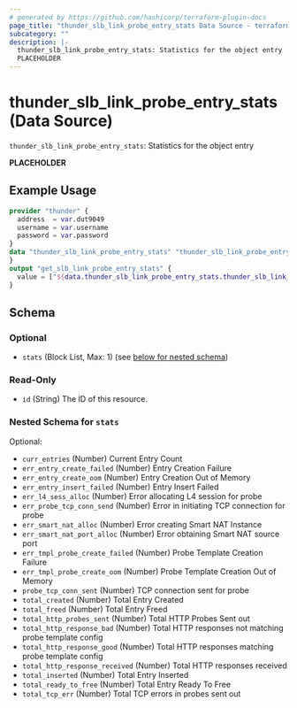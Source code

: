 ```yaml
---
# generated by https://github.com/hashicorp/terraform-plugin-docs
page_title: "thunder_slb_link_probe_entry_stats Data Source - terraform-provider-thunder"
subcategory: ""
description: |-
  thunder_slb_link_probe_entry_stats: Statistics for the object entry
  PLACEHOLDER
---
```


# thunder_slb_link_probe_entry_stats (Data Source)

`thunder_slb_link_probe_entry_stats`: Statistics for the object entry

__PLACEHOLDER__

## Example Usage

```terraform
provider "thunder" {
  address  = var.dut9049
  username = var.username
  password = var.password
}
data "thunder_slb_link_probe_entry_stats" "thunder_slb_link_probe_entry_stats" {
}
output "get_slb_link_probe_entry_stats" {
  value = ["${data.thunder_slb_link_probe_entry_stats.thunder_slb_link_probe_entry_stats}"]
}
```

<!-- schema generated by tfplugindocs -->
## Schema

### Optional

- `stats` (Block List, Max: 1) (see [below for nested schema](#nestedblock--stats))

### Read-Only

- `id` (String) The ID of this resource.

<a id="nestedblock--stats"></a>
### Nested Schema for `stats`

Optional:

- `curr_entries` (Number) Current Entry Count
- `err_entry_create_failed` (Number) Entry Creation Failure
- `err_entry_create_oom` (Number) Entry Creation Out of Memory
- `err_entry_insert_failed` (Number) Entry Insert Failed
- `err_l4_sess_alloc` (Number) Error allocating L4 session for probe
- `err_probe_tcp_conn_send` (Number) Error in initiating TCP connection for probe
- `err_smart_nat_alloc` (Number) Error creating Smart NAT Instance
- `err_smart_nat_port_alloc` (Number) Error obtaining Smart NAT source port
- `err_tmpl_probe_create_failed` (Number) Probe Template Creation Failure
- `err_tmpl_probe_create_oom` (Number) Probe Template Creation Out of Memory
- `probe_tcp_conn_sent` (Number) TCP connection sent for probe
- `total_created` (Number) Total Entry Created
- `total_freed` (Number) Total Entry Freed
- `total_http_probes_sent` (Number) Total HTTP Probes Sent out
- `total_http_response_bad` (Number) Total HTTP responses not matching probe template config
- `total_http_response_good` (Number) Total HTTP responses matching probe template config
- `total_http_response_received` (Number) Total HTTP responses received
- `total_inserted` (Number) Total Entry Inserted
- `total_ready_to_free` (Number) Total Entry Ready To Free
- `total_tcp_err` (Number) Total TCP errors in probes sent out


